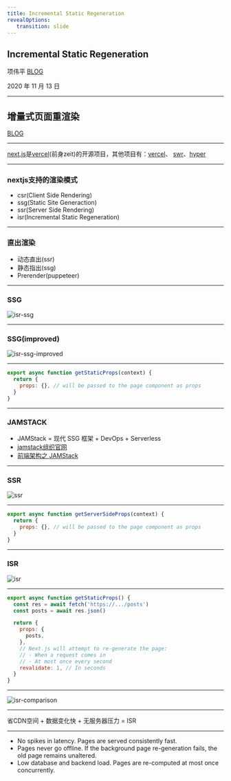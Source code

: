 ```yaml
---
title: Incremental Static Regeneration
revealOptions: 
   transition: slide
---
```


## Incremental Static Regeneration

项伟平 [BLOG](https://brandonxiang.vercel.app/)

2020 年 11 月 13 日

---

## 增量式页面重渲染

[BLOG](https://nextjs.org/blog/next-9-5#stable-incremental-static-regeneration)

---

[next.js](https://nextjs.org/)是[vercel](http://vercel.com/)(前身zeit)的开源项目，其他项目有：[vercel](https://github.com/vercel/vercel)、 [swr](https://github.com/vercel/swr)、[hyper](https://github.com/vercel/hyper)

---

### nextjs支持的渲染模式
- csr(Client Side Rendering)
- ssg(Static Site Generaction)
- ssr(Server Side Rendering)
- isr(Incremental Static Regeneration)

---

### 直出渲染
- 动态直出(ssr)
- 静态指出(ssg)
- Prerender(puppeteer)

---

### SSG

![isr-ssg](https://keynote.vercel.app/public/img/isr-ssg.png)

---

### SSG(improved)

![isr-ssg-improved](https://keynote.vercel.app/public/img/isr-ssg-improved.png)

---

```javascript
export async function getStaticProps(context) {
  return {
    props: {}, // will be passed to the page component as props
  }
}
```

---

### JAMSTACK

- JAMStack = 现代 SSG 框架 + DevOps + Serverless
- [jamstack组织官网](https://jamstack.org/)
- [前端架构之 JAMStack](https://zhuanlan.zhihu.com/p/137809668)

---

### SSR

![ssr](https://keynote.vercel.app/public/img/isr-ssr.png)

---

```javascript
export async function getServerSideProps(context) {
  return {
    props: {}, // will be passed to the page component as props
  }
}
```

---

### ISR

![isr](https://keynote.vercel.app/public/img/isr-isr.png)

---

```javascript
export async function getStaticProps() {
  const res = await fetch('https://.../posts')
  const posts = await res.json()

  return {
    props: {
      posts,
    },
    // Next.js will attempt to re-generate the page:
    // - When a request comes in
    // - At most once every second
    revalidate: 1, // In seconds
  }
}
```

---

![isr-comparison](https://keynote.vercel.app/public/img/isr-comparison.png)

---

省CDN空间 + 数据变化快 + 无服务器压力 = ISR

---

- No spikes in latency. Pages are served consistently fast.
- Pages never go offline. If the background page re-generation fails, the old page remains unaltered.
- Low database and backend load. Pages are re-computed at most once concurrently.